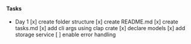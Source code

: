 #### Tasks

 - Day 1
[x] create folder structure
[x] create README.md
[x] create tasks.md
[x] add cli args using clap crate
[x] declare models
[x] add storage service
[ ] enable error handling
